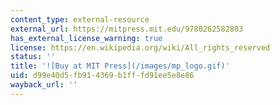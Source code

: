 ```yaml
---
content_type: external-resource
external_url: https://mitpress.mit.edu/9780262582803
has_external_license_warning: true
license: https://en.wikipedia.org/wiki/All_rights_reserved
status: ''
title: '![Buy at MIT Press](/images/mp_logo.gif)'
uid: d99e40d5-fb91-4369-b1ff-fd91ee5e8e86
wayback_url: ''
---
```


